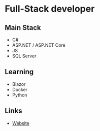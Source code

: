 # Full-Stack developer 


## Main Stack
  * C#
  * ASP.NET / ASP.NET Core
  * JS
  * SQL Server

## Learning
  * Blazor
  * Docker
  * Python


## Links
* [Website](https://ppedroso.github.io/)

